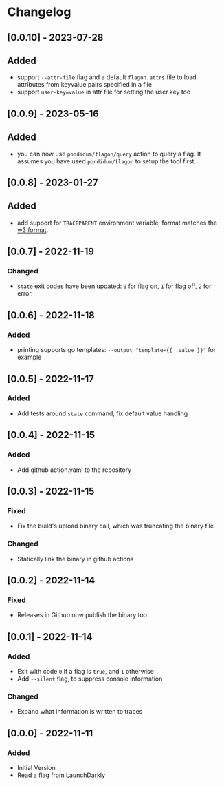 # Changelog

## [0.0.10] - 2023-07-28

## Added

- support `--attr-file` flag and a default `flagon.attrs` file to load attributes from keyvalue pairs specified in a file
- support `user-key=value` in attr file for setting the user key too

## [0.0.9] - 2023-05-16

## Added

- you can now use `pondidum/flagon/query` action to query a flag.  It assumes you have used `pondidum/flagon` to setup the tool first.

## [0.0.8] - 2023-01-27

## Added

- add support for `TRACEPARENT` environment variable; format matches the [w3 format](https://www.w3.org/TR/trace-context-1/).

## [0.0.7] - 2022-11-19

### Changed

- `state` exit codes have been updated: `0` for flag on, `1` for flag off, `2` for error.

## [0.0.6] - 2022-11-18

### Added

- printing supports go templates: `--output "template={{ .Value }}"` for example

## [0.0.5] - 2022-11-17

### Added

- Add tests around `state` command, fix default value handling

## [0.0.4] - 2022-11-15

### Added

- Add github action.yaml to the repository

## [0.0.3] - 2022-11-15

### Fixed

- Fix the build's upload binary call, which was truncating the binary file

### Changed

- Statically link the binary in github actions

## [0.0.2] - 2022-11-14

### Fixed

- Releases in Github now publish the binary too

## [0.0.1] - 2022-11-14

### Added

- Exit with code `0` if a flag is `true`, and `1` otherwise
- Add `--silent` flag, to suppress console information

### Changed

- Expand what information is written to traces

## [0.0.0] - 2022-11-11

### Added

- Initial Version
- Read a flag from LaunchDarkly
